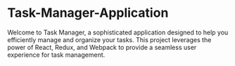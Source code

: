 # Task-Manager-Application
Welcome to Task Manager, a sophisticated application designed to help you efficiently manage and organize your tasks. This project leverages the power of React, Redux, and Webpack to provide a seamless user experience for task management.

